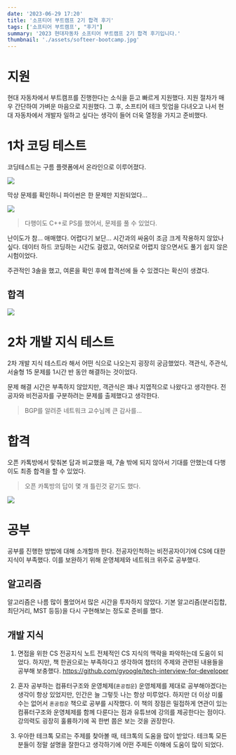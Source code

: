 ```yaml
---
date: '2023-06-29 17:20'
title: '소프티어 부트캠프 2기 합격 후기'
tags: ['소프티어 부트캠프', "후기"]
summary: '2023 현대자동차 소프티어 부트캠프 2기 합격 후기입니다.'
thumbnail: './assets/softeer-bootcamp.jpg'
---
```

# 지원

현대 자동차에서 부트캠프를 진행한다는 소식을 듣고 빠르게 지원했다. 지원 절차가 매우 간단하여 가벼운 마음으로 지원했다. 그 후, 소프티어 테크 밋업을 다녀오고 나서 현대 자동차에서 개발자 일하고 싶다는 생각이 들어 더욱 열정을 가지고 준비했다.

# 1차 코딩 테스트
코딩테스트는 구름 플랫폼에서 온라인으로 이루어졌다.

![](https://velog.velcdn.com/images/chocochip/post/68a2e56e-36ce-40ae-97ae-dc37b74dc5fb/image.png)

막상 문제를 확인하니 파이썬은 한 문제만 지원되었다...

![](https://velog.velcdn.com/images/chocochip/post/5db351dc-d5da-49d5-9d4e-81c7ef11106d/image.png)



> 다행이도 C++로 PS를 했어서, 문제를 풀 수 있었다.

난이도가 참... 애매했다. 어렵다기 보단... 시간과의 싸움이 조금 크게 작용하지 않았나 싶다.
데이터 하드 코딩하는 시간도 걸렸고, 여러모로 어렵지 않으면서도 풀기 쉽지 않은 시험이었다.

주관적인 3솔을 했고, 여론을 확인 후에 합격선에 들 수 있겠다는 확신이 생겼다.

## 합격
![](https://velog.velcdn.com/images/chocochip/post/06069413-373e-4810-9bde-382e3baf2a4c/image.png)


# 2차 개발 지식 테스트

2차 개발 지식 테스트라 해서 어떤 식으로 나오는지 굉장히 궁금했었다. 객관식, 주관식, 서술형 15 문제를 1시간 반 동안 해결하는 것이었다.

문제 해결 시간은 부족하지 않았지만, 객관식은 꽤나 지엽적으로 나왔다고 생각한다. 전공자와 비전공자를 구분하려는 문제를 출제했다고 생각한다.

> BGP를 알려준 네트워크 교수님께 큰 감사를...

# 합격

오픈 카톡방에서 맞춰본 답과 비교했을 때, 7솔 밖에 되지 않아서 기대를 안했는데 다행이도 최종 합격을 할 수 있었다.

> 오픈 카톡방의 답이 몇 개 틀린것 같기도 했다.

![](https://velog.velcdn.com/images/chocochip/post/45bcb931-196d-436a-93a4-023cac029bd2/image.png)

# 공부
공부를 진행한 방법에 대해 소개할까 한다. 전공자인척하는 비전공자이기에 CS에 대한 지식이 부족했다. 이를 보완하기 위해 운영체제와 네트워크 위주로 공부했다.

## 알고리즘

알고리즘은 나름 많이 풀었어서 많은 시간을 투자하지 않았다. 기본 알고리즘(분리집합, 최단거리, MST 등등)을 다시 구현해보는 정도로 준비를 했다.

## 개발 지식
1. 면접을 위한 CS 전공지식 노트
   전체적인 CS 지식의 맥락을 파악하는데 도움이 되었다. 하지만, 책 한권으로는 부족하다고 생각하여 챕터의 주제와 관련된 내용들을 공부해 보충했다.
   https://github.com/gyoogle/tech-interview-for-developer


2. 혼자 공부하는 컴퓨터구조와 운영체제(`혼공컴운`)
   운영체제를 제대로 공부해야겠다는 생각이 항상 있었지만, 인간은 늘 그렇듯 나는 항상 미루었다. 하지만 더 이상 미룰 수는 없어서 `혼공컴운` 책으로 공부를 시작했다. 이 책의 장점은 밀접하게 연관이 있는 컴퓨터구조와 운영체제를 함께 다룬다는 점과 유튜브에 강의를 제공한다는 점이다. 강의력도 굉장히 훌륭하기에 꼭 한번 쯤은 보는 것을 권장한다.

3. 우아한 테크톡
   모르는 주제를 찾아볼 때, 테크톡의 도움을 많이 받았다. 테크톡 모든 분들이 정말 설명을 잘한다고 생각하기에 어떤 주제든 이해에 도움이 많이 되었다.

